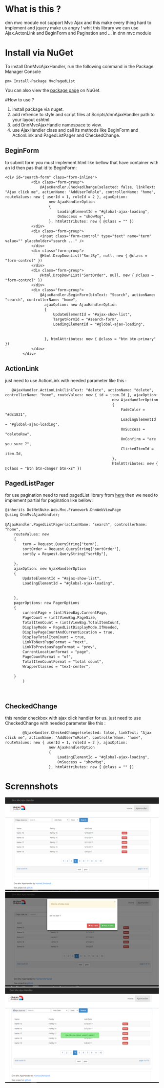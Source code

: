 # What is this ?

dnn mvc module not support Mvc Ajax and this make every thing hard to implement and jquery make us angry !
whit this library we can use Ajax.ActonLink and BeginForm and Pagination and ... in dnn mvc module

# Install via NuGet

To install DnnMvcAjaxHandler, run the following command in the Package Manager Console
```code
pm> Install-Package MvcPagedList
```
You can also view the [package page](https://www.nuget.org/packages/DnnMvcAjaxHandler/) on NuGet.


#How to use ?

1) install package via nuget.
2) add refrence to style and script files at Scripts/dnnAjaxHandler path to your layout cshtml.
3) add  DnnMvcAjaxHandle namespace to view.
4) use AjaxHandler class and call its methods like BeginForm and ActionLink and PagedListPager and CheckedChange.

BeginForm 
-------------------
to submit form you must implement html like bellow that have container with an id then pas that id to BeginForm:
```code
<div id="search-form" class="form-inline">
            <div class="form-group">
                @AjaxHandler.CheckedChange(selected: false, linkText: "Ajax click me", actionName: "AddUserToRole", controllerName: "home", routeValues: new { userId = 1, roleId = 2 }, ajaxOption:
                    new AjaxHandlerOption
                    {
                        LoadingElementId = "#global-ajax-loading",
                        OnSuccess = "showMsg",
                    }, htmlAttributes: new { @class = "" })
            </div>
            <div class="form-group">
                <input class="form-control" type="text" name="term" value="" placeholder="search ..." />
            </div>
            <div class="form-group">
                @Html.DropDownList("SortBy", null, new { @class = "form-control" })
            </div>
            <div class="form-group">
                @Html.DropDownList("SortOrder", null, new { @class = "form-control" })
            </div>
            <div class="form-group">
                @AjaxHandler.BeginForm(btnText: "Search", actionName: "search", controllerName: "home",
                  ajaxOption: new AjaxHandlerOption
                  {
                      UpdateElementId = "#ajax-show-list",
                      TargetFormId = "#search-form",
                      LoadingElementId = "#global-ajax-loading",


                  }, htmlAttributes: new { @class = "btn btn-primary" })
            </div>
        </div>
```


ActionLink
-------------------
just need to use ActionLink with needed parameter like this :

```code
   @AjaxHandler.ActionLink(linkText: "delete", actionName: "delete", controllerName: "home", routeValues: new { id = item.Id }, ajaxOption:
                                                 new AjaxHandlerOption
                                                 {
                                                     FadeColor = "#dc1821",
                                                     LoadingElementId = "#global-ajax-loading",
                                                     OnSuccess = "deleteRaw",
                                                     OnConfirm = "are you sure ?",
                                                     ClickedItemId = item.Id,
                                                 },
                                                 htmlAttributes: new { @class = "btn btn-danger btn-xs" })
```

PagedListPager
-------------------
for use pagination need to read pagedList library from [here](https://github.com/hamed-shirbandi/MvcPagedList)
then we need to implement partial for pagination like bellow:
```code
@inherits DotNetNuke.Web.Mvc.Framework.DnnWebViewPage
@using DnnMvcAjaxHandler;

@AjaxHandler.PagedListPager(actionName: "search", controllerName: "home",
    routeValues: new
    {
        term = Request.QueryString["term"],
        sortOrder = Request.QueryString["sortOrder"],
        sortBy = Request.QueryString["sortBy"],

    },
    ajaxOption: new AjaxHandlerOption
    {
        UpdateElementId = "#ajax-show-list",
        LoadingElementId = "#global-ajax-loading",


    },
    pagerOptions: new PagerOptions
    {
        currentPage = (int)ViewBag.CurrentPage,
        PageCount = (int)ViewBag.PageSize,
        TotalItemCount = (int)ViewBag.TotalItemCount,
        DisplayMode = PagedListDisplayMode.IfNeeded,
        DisplayPageCountAndCurrentLocation = true,
        DisplayTotalItemCount = true,
        LinkToNextPageFormat = "next",
        LinkToPreviousPageFormat = "prev",
        CurrentLocationFormat = "page",
        PageCountFormat = "of",
        TotalItemCountFormat = "total count",
        WrapperClasses = "text-center",

    }
        )



```
CheckedChange
-------------------
this render checkbox with ajax click handler for us.
just need to use CheckedChange with needed parameter like this :

```code
        @AjaxHandler.CheckedChange(selected: false, linkText: "Ajax click me", actionName: "AddUserToRole", controllerName: "home", routeValues: new { userId = 1, roleId = 2 }, ajaxOption:
                    new AjaxHandlerOption
                    {
                        LoadingElementId = "#global-ajax-loading",
                        OnSuccess = "showMsg",
                    }, htmlAttributes: new { @class = "" })
```
# Scrennshots
![alt text](https://github.com/hamed-shirbandi/DnnMvcAjaxHandler/blob/master/DnnMvcAjaxHandlerExample/Content/img/screenShots/Screenshot-1.png)
![alt text](https://github.com/hamed-shirbandi/DnnMvcAjaxHandler/blob/master/DnnMvcAjaxHandlerExample/Content/img/screenShots/Screenshot-2.png)
![alt text](https://github.com/hamed-shirbandi/DnnMvcAjaxHandler/blob/master/DnnMvcAjaxHandlerExample/Content/img/screenShots/Screenshot-3.png)
